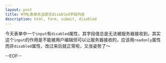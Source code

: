 ```yaml
---
layout: post
title: HTML表单无法提交disabled字段内容
description: html, form, submit, disabled 
---
```

今天表单中一个`input`有`disabled`属性，其字段值总是无法被服务器接收到，其实这个`input`的作用是不能被用户编辑但可以让服务器接收的，应该用`readonly`属性而非`disabled`属性，改过来后就正常啦，又涨姿势了～

--EOF--

